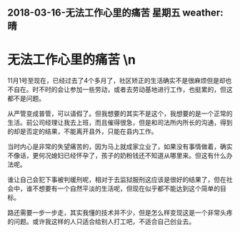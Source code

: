 2018-03-16-无法工作心里的痛苦	星期五	weather: 晴
--------------------
# 无法工作心里的痛苦 \n

11月1号至现在，已经过去了4个多月了，社区矫正的生活确实不是很麻烦但是却也不自在。时不时的会让参加一些劳动，或者去劳动基地进行工作，也挺累的，但这都不是问题。

从严管变成普管，可以请假了。但我想要的其实不是这个，我想要的是一个正常的生活。前公司经理让我去上班，而且催得很急，但是和司法所内所长的沟通，得到的却是否定的结果，不能离开县外，只能在县内工作。

当时内心是非常的失望痛苦的，因为马上就成家立业了，如果没有事情做着，确实不像话，更何况媳妇已经怀孕了，孩子的奶粉钱还不知道从哪里来。但这有什么办法呢。

谁让自己会犯下事被判缓刑呢，相对于去监狱服刑这应该是很好的结果了，但在社会中，谁不想要有一个自然平淡的生活呢，但现在似乎都不能达到这个简单的目标。

路还需要一步一步走，其实我懂的技术并不少，但是怎么样变现这是一个非常头疼的问题。或许我这样的人只适合给别人打工吧，不适合自己创业去。
